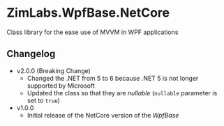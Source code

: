 # ZimLabs.WpfBase.NetCore
 Class library for the ease use of MVVM in WPF applications

## Changelog

- v2.0.0 (Breaking Change)
    - Changed the .NET from 5 to 6 because .NET 5 is not longer supported by Microsoft
    - Updated the class so that they are *nullable* (`nullable` parameter is set to `true`)
- v1.0.0
    - Initial release of the NetCore version of the *WpfBase*